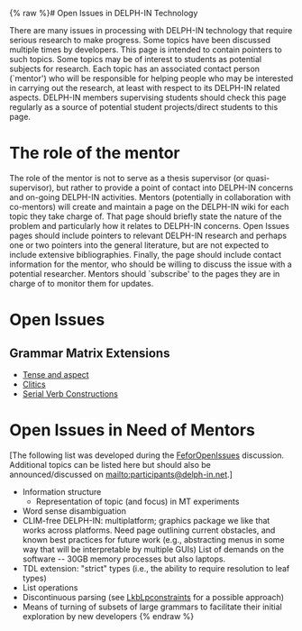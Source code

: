 {% raw %}# Open Issues in DELPH-IN Technology

There are many issues in processing with DELPH-IN technology that
require serious research to make progress. Some topics have been
discussed multiple times by developers. This page is intended to contain
pointers to such topics. Some topics may be of interest to students as
potential subjects for research. Each topic has an associated contact
person (\`mentor') who will be responsible for helping people who may be
interested in carrying out the research, at least with respect to its
DELPH-IN related aspects. DELPH-IN members supervising students should
check this page regularly as a source of potential student
projects/direct students to this page.

# The role of the mentor

The role of the mentor is not to serve as a thesis supervisor (or
quasi-supervisor), but rather to provide a point of contact into
DELPH-IN concerns and on-going DELPH-IN activities. Mentors (potentially
in collaboration with co-mentors) will create and maintain a page on the
DELPH-IN wiki for each topic they take charge of. That page should
briefly state the nature of the problem and particularly how it relates
to DELPH-IN concerns. Open Issues pages should include pointers to
relevant DELPH-IN research and perhaps one or two pointers into the
general literature, but are not expected to include extensive
bibliographies. Finally, the page should include contact information for
the mentor, who should be willing to discuss the issue with a potential
researcher. Mentors should \`subscribe' to the pages they are in charge
of to monitor them for updates.

# Open Issues

## Grammar Matrix Extensions

- [Tense and aspect](https://blog.inductorsoftware.com/docsproto/home/OpenissuesTop_GrammarMatrixTenseAspect)
- [Clitics](https://blog.inductorsoftware.com/docsproto/home/OpenissuesTop_GrammarMatrixClitic)
- [Serial Verb
Constructions](https://blog.inductorsoftware.com/docsproto/home/OpenissuesTop_GrammarMatrixSerialVerbConstructions)

# Open Issues in Need of Mentors

\[The following list was developed during the
[FeforOpenIssues](../FeforOpenIssues) discussion. Additional topics can be
listed here but should also be announced/discussed on
<mailto:participants@delph-in.net>.\]

- Information structure
  - Representation of topic (and focus) in MT experiments
- Word sense disambiguation
- CLIM-free DELPH-IN: multiplatform; graphics package we like that
works across platforms. Need page outlining current obstacles, and
known best practices for future work (e.g., abstracting menus in
some way that will be interpretable by multiple GUIs) List of
demands on the software -- 30GB memory processes but also laptops.
- TDL extension: "strict" types (i.e., the ability to require
resolution to leaf types)
- List operations
- Discontinuous parsing (see [LkbLpconstraints](https://blog.inductorsoftware.com/docsproto/tools/LkbLpconstraints) for
a possible approach)
- Means of turning of subsets of large grammars to facilitate their
initial exploration by new developers
<update date omitted for speed>{% endraw %}